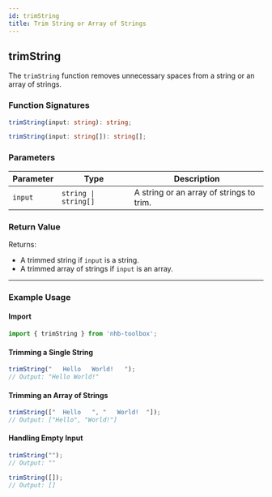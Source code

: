 ```yaml
---
id: trimString
title: Trim String or Array of Strings
---
```


## trimString

The `trimString` function removes unnecessary spaces from a string or an array of strings.

### Function Signatures

```typescript
trimString(input: string): string;

trimString(input: string[]): string[];
```

### Parameters

| Parameter | Type                 | Description                              |
| --------- | -------------------- | ---------------------------------------- |
| `input`   | `string \| string[]` | A string or an array of strings to trim. |

### Return Value

Returns:

- A trimmed string if `input` is a string.
- A trimmed array of strings if `input` is an array.

---

### Example Usage

#### Import

```ts
import { trimString } from 'nhb-toolbox';
```

#### Trimming a Single String

```typescript
trimString("   Hello   World!   ");
// Output: "Hello World!"
```

#### Trimming an Array of Strings

```typescript
trimString(["  Hello   ", "   World!  "]);
// Output: ["Hello", "World!"]
```

#### Handling Empty Input

```typescript
trimString("");
// Output: ""

trimString([]);
// Output: []
```
